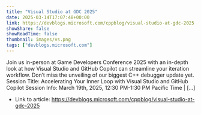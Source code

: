```yaml
---
title: "Visual Studio at GDC 2025"
date: 2025-03-14T17:07:48+00:00
link: https://devblogs.microsoft.com/cppblog/visual-studio-at-gdc-2025
showShare: false
showReadTime: false
thumbnail: images/vs.png
tags: ["devblogs.microsoft.com"]
---
```

Join us in-person at Game Developers Conference 2025 with an in-depth look at how Visual Studio and GitHub Copilot can streamline your iteration workflow. Don’t miss the unveiling of our biggest C++ debugger update yet. Session Title: Accelerating Your Inner Loop with Visual Studio and GitHub Copilot Session Info: March 19th, 2025, 12:30 PM-1:30 PM Pacific Time | […]

- Link to article: https://devblogs.microsoft.com/cppblog/visual-studio-at-gdc-2025